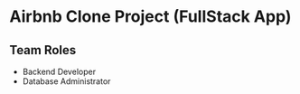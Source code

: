 # Airbnb Clone Project (FullStack App)
## Team Roles

- Backend Developer
- Database Administrator

